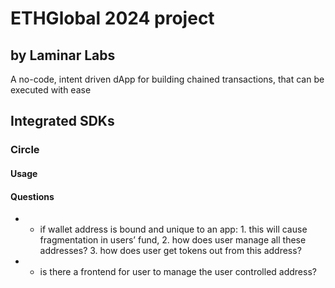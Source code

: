 # ETHGlobal 2024 project 
## by Laminar Labs

A no-code, intent driven dApp for building chained transactions, that can be executed with ease

## Integrated SDKs
### Circle
#### Usage
#### Questions
* * if wallet address is bound and unique to an app: 1. this will cause fragmentation in users’ fund, 2. how does user manage all these addresses? 3. how does user get tokens out from this address?
* * is there a frontend for user to manage the user controlled address? 

